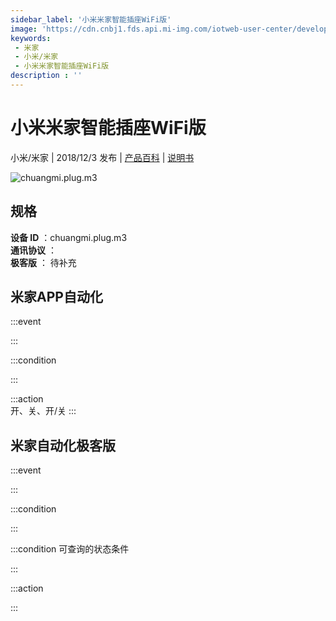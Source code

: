 ```yaml
---
sidebar_label: '小米米家智能插座WiFi版'
image: 'https://cdn.cnbj1.fds.api.mi-img.com/iotweb-user-center/developer_1679069105761kJx36Wlp.png?GalaxyAccessKeyId=AKVGLQWBOVIRQ3XLEW&Expires=9223372036854775807&Signature=9wq5serY9uyGIdXu9UNIfFgYVF0='
keywords: 
 - 米家
 - 小米/米家
 - 小米米家智能插座WiFi版
description : ''
---
```

# 小米米家智能插座WiFi版

小米/米家 | 2018/12/3 发布 | [产品百科](https://home.mi.com/webapp/content/baike/product/index.html?model=chuangmi.plug.m3/) | [说明书](https://home.mi.com/views/introduction.html?model=chuangmi.plug.m3&region=cn)

![chuangmi.plug.m3](https://cdn.cnbj1.fds.api.mi-img.com/iotweb-user-center/developer_1679069105761kJx36Wlp.png?GalaxyAccessKeyId=AKVGLQWBOVIRQ3XLEW&Expires=9223372036854775807&Signature=9wq5serY9uyGIdXu9UNIfFgYVF0=)

## 规格  
> 
**设备 ID** ：chuangmi.plug.m3  
**通讯协议** ：  
**极客版**  ： 待补充 


## 米家APP自动化  

:::event  

:::

:::condition  

:::

:::action   
开、关、开/关
:::

## 米家自动化极客版  

:::event  

:::

:::condition  

:::

:::condition 可查询的状态条件  

:::

:::action  

:::

        

